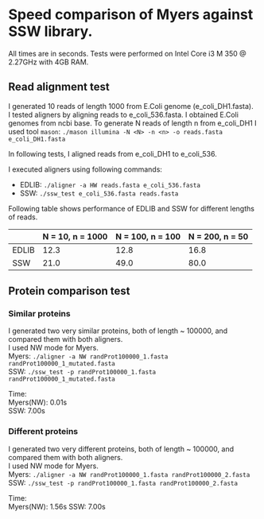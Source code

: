 # Speed comparison of Myers against SSW library.
All times are in seconds. Tests were performed on Intel Core i3 M 350 @ 2.27GHz with 4GB RAM.

## Read alignment test
I generated 10 reads of length 1000 from E.Coli genome (e_coli_DH1.fasta).  
I tested aligners by aligning reads to e_coli_536.fasta.
I obtained E.Coli genomes from ncbi base.
To generate N reads of length n from e_coli_DH1 I used tool `mason`:
  `./mason illumina -N <N> -n <n> -o reads.fasta e_coli_DH1.fasta`

In following tests, I aligned reads from e\_coli\_DH1 to e\_coli\_536.

I executed aligners using following commands:
* EDLIB: `./aligner -a HW reads.fasta e_coli_536.fasta`
* SSW: `./ssw_test e_coli_536.fasta reads.fasta`

Following table shows performance of EDLIB and SSW for different lengths of reads.

|       | N = 10, n = 1000 | N = 100, n = 100 | N = 200, n = 50 |
| ----- | ---------------- | ---------------- | --------------- |
| EDLIB |       12.3       |      12.8        |       16.8      |
|  SSW  |       21.0       |      49.0        |       80.0      |

## Protein comparison test
### Similar proteins
I generated two very similar proteins, both of length ~ 100000, and compared them with both aligners.  
I used NW mode for Myers.  
Myers: `./aligner -a NW randProt100000_1.fasta randProt100000_1_mutated.fasta`  
SSW: `./ssw_test -p randProt100000_1.fasta randProt100000_1_mutated.fasta`

Time:  
Myers(NW): 0.01s  
SSW: 7.00s

### Different proteins
I generated two very different proteins, both of length ~ 100000, and compared them with both aligners.  
I used NW mode for Myers.  
Myers: `./aligner -a NW randProt100000_1.fasta randProt100000_2.fasta`  
SSW: `./ssw_test -p randProt100000_1.fasta randProt100000_2.fasta`

Time:  
Myers(NW): 1.56s
SSW: 7.00s
